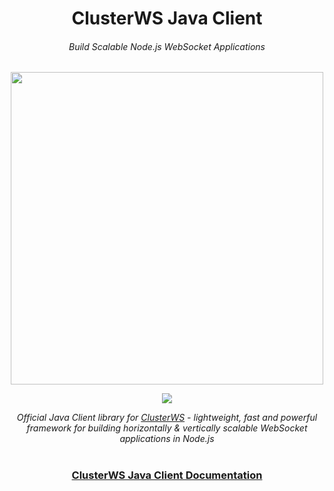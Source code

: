 <h1 align="center">ClusterWS Java Client</h1> 
<h6 align="center">Build Scalable Node.js WebSocket Applications</h6>

<p align="center">
 <img src="https://cdn.rawgit.com/goriunov/159120ca6a883d8d4e75543ec395d361/raw/f4c3c36ac1ab75beedcf73312272b60dac33ecfa/clusterws.svg" width="500">
</p>

<p align="center">
 <a title="JitPack Version" href="https://jitpack.io/#ClusterWS/ClusterWS-Client-Java"><img src="https://jitpack.io/v/ClusterWS/ClusterWS-Client-Java.svg"></a>
</p>

<p align="center">
    <i>Official Java Client library for <a href="https://github.com/ClusterWS/ClusterWS">ClusterWS</a> - lightweight, fast and powerful framework for building horizontally & vertically scalable WebSocket applications in Node.js</i>
</p>

<h1></h1>
<h3 align="center">
    <a href="https://github.com/ClusterWS/ClusterWS-Client-Java/wiki"><strong>ClusterWS Java Client Documentation</strong></a>
</h3>